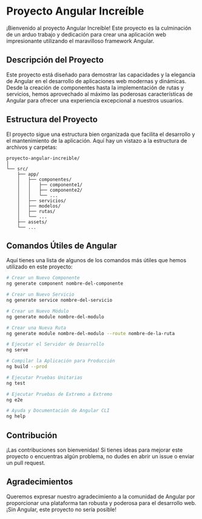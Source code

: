 # Proyecto Angular Increíble

¡Bienvenido al proyecto Angular Increíble! Este proyecto es la culminación de un arduo trabajo y dedicación para crear una aplicación web impresionante utilizando el maravilloso framework Angular.

## Descripción del Proyecto

Este proyecto está diseñado para demostrar las capacidades y la elegancia de Angular en el desarrollo de aplicaciones web modernas y dinámicas. Desde la creación de componentes hasta la implementación de rutas y servicios, hemos aprovechado al máximo las poderosas características de Angular para ofrecer una experiencia excepcional a nuestros usuarios.

## Estructura del Proyecto

El proyecto sigue una estructura bien organizada que facilita el desarrollo y el mantenimiento de la aplicación. Aquí hay un vistazo a la estructura de archivos y carpetas:

``` 
proyecto-angular-increible/
│
└── src/
    ├── app/
    │   ├── componentes/
    │   │   ├── componente1/
    │   │   ├── componente2/
    │   │   └── ...
    │   ├── servicios/
    │   ├── modelos/
    │   ├── rutas/
    │   └── ...
    ├── assets/
    └── ...
```

## Comandos Útiles de Angular

Aquí tienes una lista de algunos de los comandos más útiles que hemos utilizado en este proyecto:

```bash
# Crear un Nuevo Componente
ng generate component nombre-del-componente
```
```bash
# Crear un Nuevo Servicio
ng generate service nombre-del-servicio
```
```bash
# Crear un Nuevo Módulo
ng generate module nombre-del-modulo
```
```bash
# Crear una Nueva Ruta
ng generate module nombre-del-modulo --route nombre-de-la-ruta
```
```bash
# Ejecutar el Servidor de Desarrollo
ng serve
```
```bash
# Compilar la Aplicación para Producción
ng build --prod
```
```bash
# Ejecutar Pruebas Unitarias
ng test
```
```bash
# Ejecutar Pruebas de Extremo a Extremo
ng e2e
```
```bash
# Ayuda y Documentación de Angular CLI
ng help
```

## Contribución

¡Las contribuciones son bienvenidas! Si tienes ideas para mejorar este proyecto o encuentras algún problema, no dudes en abrir un issue o enviar un pull request.

## Agradecimientos

Queremos expresar nuestro agradecimiento a la comunidad de Angular por proporcionar una plataforma tan robusta y poderosa para el desarrollo web. ¡Sin Angular, este proyecto no sería posible!
